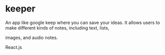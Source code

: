 # keeper

An app like google keep where you can save your ideas. It allows users to make different kinds of notes, including text, lists, 

images, and audio notes.

React.js
